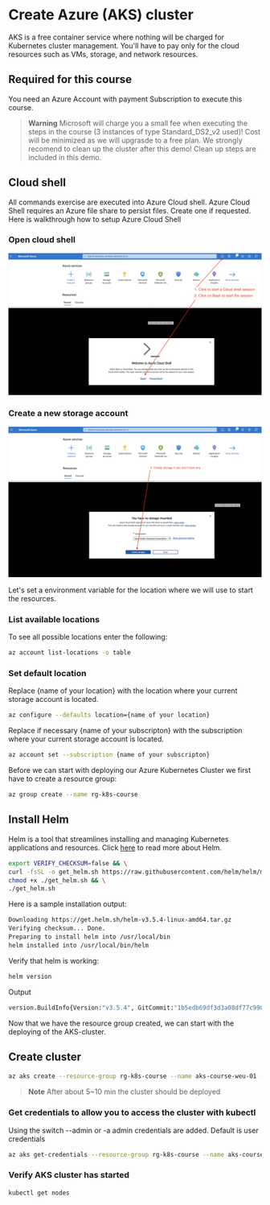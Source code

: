 # Create Azure (AKS) cluster

AKS is a free container service where nothing will be charged for Kubernetes cluster management. You'll have to pay only for the cloud resources such as VMs, storage, and network resources.

## Required for this course

You need an Azure Account with payment Subscription to execute this course. 


> **Warning**
> Microsoft will charge you a small fee when executing the steps in the course (3 instances of type 
Standard_DS2_v2 used)! Cost will be minimized as we will upgrasde to a free plan. We strongly recomend to clean up the cluster after this demo! Clean up steps are included in this demo.

## Cloud shell
All commands exercise are executed into Azure Cloud shell. Azure Cloud Shell requires an Azure file share to persist files. Create one if requested. Here is walkthrough how to setup  Azure Cloud Shell

### Open cloud shell

![alt text](/Day01/Azure-cluster/azure-portal-cloud-shell.png "Azure Cloud Shell")

### Create a new storage account 
![alt text](/Day01/Azure-cluster/azure-portal-storage-account.png "Azure Cloud Shell")


Let's set a environment variable for the location where we will use to start the resources.

### List available locations
To see all possible locations enter the following:

```bash
az account list-locations -o table
```

### Set default location

Replace {name of your location} with the location where your current storage account is located.

```bash
az configure --defaults location={name of your location}
```

Replace if necessary {name of your subscripton} with the subscription where your current storage account is located.

```bash
az account set --subscription {name of your subscripton}
```

Before we can start with deploying our Azure Kubernetes Cluster we first have to create a resource group:

```bash
az group create --name rg-k8s-course
```

## Install Helm

Helm is a tool that streamlines installing and managing Kubernetes applications and resources.
Click [here](/Day01/helm/) to read more about Helm. 

```bash
export VERIFY_CHECKSUM=false && \
curl -fsSL -o get_helm.sh https://raw.githubusercontent.com/helm/helm/main/scripts/get-helm-3 | bash && \
chmod +x ./get_helm.sh && \
./get_helm.sh
```

Here is a sample installation output:

```bash
Downloading https://get.helm.sh/helm-v3.5.4-linux-amd64.tar.gz
Verifying checksum... Done.
Preparing to install helm into /usr/local/bin
helm installed into /usr/local/bin/helm
````

Verify that helm is working:

```bash
helm version
```

Output

```bash
version.BuildInfo{Version:"v3.5.4", GitCommit:"1b5edb69df3d3a08df77c9902dc17af864ff05d1", GitTreeState:"clean", GoVersion:"go1.15.11"}
````


Now that we have the resource group created, we can start with the deploying of the AKS-cluster. 

## Create cluster

```bash
az aks create --resource-group rg-k8s-course --name aks-course-weu-01 --generate-ssh-keys
````

> **Note**
> After about 5~10 min the cluster should be deployed


### Get credentials to allow you to access the cluster with kubectl
Using the switch --admin or -a admin credentials are added. Default is user credentials

```bash
az aks get-credentials --resource-group rg-k8s-course --name aks-course-weu-01
````

###  Verify AKS cluster has started

```bash
kubectl get nodes
```